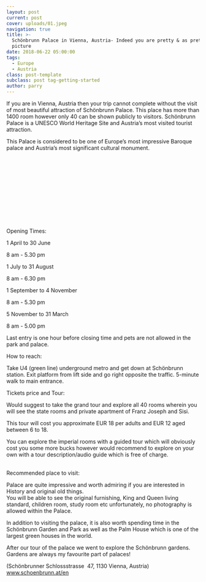 ```yaml
---
layout: post
current: post
cover: uploads/01.jpeg
navigation: true
title: >-
  Schönbrunn Palace in Vienna, Austria- Indeed you are pretty & as pretty as a
  picture
date: 2018-06-22 05:00:00
tags:
  - Europe
  - Austria
class: post-template
subclass: post tag-getting-started
author: parry
---
```


If you are in Vienna, Austria then your trip cannot complete without the visit of most beautiful attraction of Sch&ouml;nbrunn Palace. This place has more than 1400 room however only 40 can be shown publicly to visitors. Sch&ouml;nbrunn Palace is a UNESCO World Heritage Site and Austria’s most visited tourist attraction.

This Palace is considered to be one of Europe’s most impressive Baroque palace and Austria’s most significant cultural monument.

&nbsp;

&nbsp;

&nbsp;

&nbsp;

&nbsp;

&nbsp;

Opening Times:

1 April to 30 June

8 am - 5.30 pm

1 July to 31 August

8 am - 6.30 pm

1 September to 4 November

8 am - 5.30 pm

5 November to 31 March

8 am - 5.00 pm

Last entry is one hour before closing time and pets are not allowed in the park and palace.

How to reach:

Take U4 (green line) underground metro and get down at Sch&ouml;nbrunn station. Exit platform from lift side and go right opposite the traffic. 5-minute walk to main entrance.

Tickets price and Tour:

Would suggest to take the grand tour and explore all 40 rooms wherein you will see the state rooms and private apartment of Franz Joseph and Sisi.

This tour will cost you approximate EUR 18 per adults and EUR 12 aged between 6 to 18.

You can explore the imperial rooms with a guided tour which will obviously cost you some more bucks however would recommend to explore on your own with a tour description/audio guide which is free of charge.<br>&nbsp;

Recommended place to visit:

Palace are quite impressive and worth admiring if you are interested in History and original old things.<br>You will be able to see the original furnishing, King and Queen living standard, children room, study room etc unfortunately, no photography is allowed within the Palace.&nbsp;

In addition to visiting the palace, it is also worth spending time in the Sch&ouml;nbrunn Garden and Park as well as the Palm House which is one of the largest green houses in the world.

After our tour of the palace we went to explore the Sch&ouml;nbrunn gardens. Gardens are always my favourite part of palaces!

(Sch&ouml;nbrunner Schlossstrasse&nbsp; 47, 1130 Vienna, Austria) www.schoenbrunn.at/en